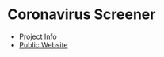 # Coronavirus Screener

- [Project Info](https://github.com/department-of-veterans-affairs/va.gov-team/tree/master/products/health-care/COVID-screener)
- [Public Website](https://www.va.gov/covid19screen)
